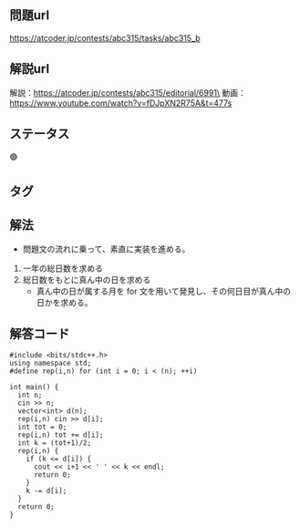 ## 問題url
https://atcoder.jp/contests/abc315/tasks/abc315_b

## 解説url
解説：https://atcoder.jp/contests/abc315/editorial/6991\
動画：https://www.youtube.com/watch?v=fDJpXN2R75A&t=477s

## ステータス
🟢

## タグ


## 解法
- 問題文の流れに乗って、素直に実装を進める。

1. 一年の総日数を求める
1. 総日数をもとに真ん中の日を求める
    - 真ん中の日が属する月を for 文を用いて発見し、その何日目が真ん中の日かを求める。

## 解答コード
```
#include <bits/stdc++.h>
using namespace std;
#define rep(i,n) for (int i = 0; i < (n); ++i)

int main() {
  int n;
  cin >> n;
  vector<int> d(n);
  rep(i,n) cin >> d[i];
  int tot = 0;
  rep(i,n) tot += d[i];
  int k = (tot+1)/2;
  rep(i,n) {
    if (k <= d[i]) {
      cout << i+1 << ' ' << k << endl;
      return 0;
    }
    k -= d[i];
  }
  return 0;
}
```